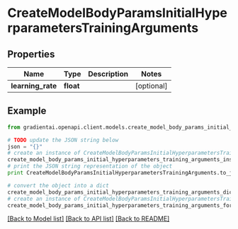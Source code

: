 # CreateModelBodyParamsInitialHyperparametersTrainingArguments


## Properties
Name | Type | Description | Notes
------------ | ------------- | ------------- | -------------
**learning_rate** | **float** |  | [optional] 

## Example

```python
from gradientai.openapi.client.models.create_model_body_params_initial_hyperparameters_training_arguments import CreateModelBodyParamsInitialHyperparametersTrainingArguments

# TODO update the JSON string below
json = "{}"
# create an instance of CreateModelBodyParamsInitialHyperparametersTrainingArguments from a JSON string
create_model_body_params_initial_hyperparameters_training_arguments_instance = CreateModelBodyParamsInitialHyperparametersTrainingArguments.from_json(json)
# print the JSON string representation of the object
print CreateModelBodyParamsInitialHyperparametersTrainingArguments.to_json()

# convert the object into a dict
create_model_body_params_initial_hyperparameters_training_arguments_dict = create_model_body_params_initial_hyperparameters_training_arguments_instance.to_dict()
# create an instance of CreateModelBodyParamsInitialHyperparametersTrainingArguments from a dict
create_model_body_params_initial_hyperparameters_training_arguments_form_dict = create_model_body_params_initial_hyperparameters_training_arguments.from_dict(create_model_body_params_initial_hyperparameters_training_arguments_dict)
```
[[Back to Model list]](../README.md#documentation-for-models) [[Back to API list]](../README.md#documentation-for-api-endpoints) [[Back to README]](../README.md)


